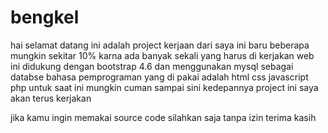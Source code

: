 # bengkel
hai selamat datang ini adalah project kerjaan dari saya 
ini baru beberapa mungkin sekitar 10% karna ada banyak sekali yang harus di kerjakan 
web ini didukung dengan bootstrap 4.6 dan menggunakan mysql sebagai databse
bahasa pemprograman yang di pakai adalah html css javascript php 
untuk saat ini mungkin cuman sampai sini kedepannya project ini saya akan terus kerjakan 

jika kamu ingin memakai source code silahkan saja tanpa izin 
terima kasih 
